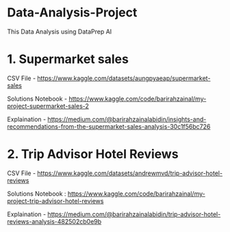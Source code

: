 # Data-Analysis-Project

This Data Analysis using DataPrep AI 


# 1. Supermarket sales

CSV File - https://www.kaggle.com/datasets/aungpyaeap/supermarket-sales

Solutions Notebook - https://www.kaggle.com/code/barirahzainal/my-project-supermarket-sales-2

Explaination - https://medium.com/@barirahzainalabidin/insights-and-recommendations-from-the-supermarket-sales-analysis-30c1f56bc726


# 2. Trip Advisor Hotel Reviews

CSV File - https://www.kaggle.com/datasets/andrewmvd/trip-advisor-hotel-reviews

Solutions Notebook : https://www.kaggle.com/code/barirahzainal/my-project-trip-advisor-hotel-reviews

Explaination - https://medium.com/@barirahzainalabidin/trip-advisor-hotel-reviews-analysis-482502cb0e9b
